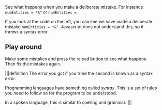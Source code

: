 See what happens when you make a deliberate mistake. For instance `numEntities = *&^` or `numEntities =`.

If you look at the code on the left, you can see we have made a deliberate mistake `numEntities = *&^`. Javascript does not understand this, so it throws a syntax error.

## Play around
Make some mistakes and press the reload button to see what happens. Then fix the mistakes again.

|||definition
The error you got if you tried the second is known as a syntax error. 

Programming languages have something called *syntax*. This is a set of rules you need to follow so for the program to be understood.

In a spoken language, this is similar to spelling and grammar.
|||

